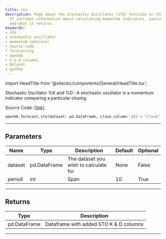 ```yaml
---
title: sto
description: Page about the Stochastic Oscillator (STO) function in the OpenBB library.
  It includes information about calculating momentum indicators, source code, parameters,
  and what it returns.
keywords:
- sto
- stochastic oscillator
- momentum indicator
- source code
- forecasting
- openbb
- k & d columns
- dataset
- python
---
```


import HeadTitle from '@site/src/components/General/HeadTitle.tsx';

<HeadTitle title="sto - Forecast - Reference | OpenBB SDK Docs" />

Stochastic Oscillator %K and %D : A stochastic oscillator is a momentum indicator comparing a particular closing

Source Code: [[link](https://github.com/OpenBB-finance/OpenBBTerminal/tree/main/openbb_terminal/forecast/forecast_model.py#L187)]

```python
openbb.forecast.sto(dataset: pd.DataFrame, close_column: str = "close", high_column: str = "high", low_column: str = "low", period: int = 10)
```

---

## Parameters

| Name | Type | Description | Default | Optional |
| ---- | ---- | ----------- | ------- | -------- |
| dataset | pd.DataFrame | The dataset you wish to calculate for | None | False |
| period | int | Span | 10 | True |


---

## Returns

| Type | Description |
| ---- | ----------- |
| pd.DataFrame | Dataframe with added STO K & D columns |
---
